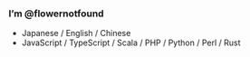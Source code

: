 ### I’m @flowernotfound</br>
- Japanese / English / Chinese
- JavaScript / TypeScript / Scala / PHP / Python / Perl / Rust
